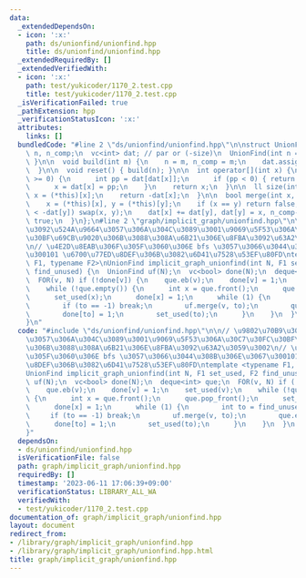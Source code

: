 ```yaml
---
data:
  _extendedDependsOn:
  - icon: ':x:'
    path: ds/unionfind/unionfind.hpp
    title: ds/unionfind/unionfind.hpp
  _extendedRequiredBy: []
  _extendedVerifiedWith:
  - icon: ':x:'
    path: test/yukicoder/1170_2.test.cpp
    title: test/yukicoder/1170_2.test.cpp
  _isVerificationFailed: true
  _pathExtension: hpp
  _verificationStatusIcon: ':x:'
  attributes:
    links: []
  bundledCode: "#line 2 \"ds/unionfind/unionfind.hpp\"\n\nstruct UnionFind {\n  int\
    \ n, n_comp;\n  vc<int> dat; // par or (-size)\n  UnionFind(int n = 0) { build(n);\
    \ }\n\n  void build(int m) {\n    n = m, n_comp = m;\n    dat.assign(n, -1);\n\
    \  }\n\n  void reset() { build(n); }\n\n  int operator[](int x) {\n    while (dat[x]\
    \ >= 0) {\n      int pp = dat[dat[x]];\n      if (pp < 0) { return dat[x]; }\n\
    \      x = dat[x] = pp;\n    }\n    return x;\n  }\n\n  ll size(int x) {\n   \
    \ x = (*this)[x];\n    return -dat[x];\n  }\n\n  bool merge(int x, int y) {\n\
    \    x = (*this)[x], y = (*this)[y];\n    if (x == y) return false;\n    if (-dat[x]\
    \ < -dat[y]) swap(x, y);\n    dat[x] += dat[y], dat[y] = x, n_comp--;\n    return\
    \ true;\n  }\n};\n#line 2 \"graph/implicit_graph/unionfind.hpp\"\n\n// \u9802\u70B9\
    \u3092\u524A\u9664\u3057\u306A\u304C\u3089\u3001\u9069\u5F53\u306A\u30C7\u30FC\
    \u30BF\u69CB\u9020\u306B\u3088\u308A\u6B21\u306E\u8FBA\u3092\u63A2\u3059\u3002\
    \n// \u4E2D\u8EAB\u306F\u305F\u3060\u306E bfs \u3057\u3066\u3044\u308B\u306E\u3067\
    \u300101 \u6700\u77ED\u8DEF\u306B\u3082\u6D41\u7528\u53EF\u80FD\ntemplate <typename\
    \ F1, typename F2>\nUnionFind implicit_graph_unionfind(int N, F1 set_used, F2\
    \ find_unused) {\n  UnionFind uf(N);\n  vc<bool> done(N);\n  deque<int> que;\n\
    \  FOR(v, N) if (!done[v]) {\n    que.eb(v);\n    done[v] = 1;\n    set_used(v);\n\
    \    while (!que.empty()) {\n      int x = que.front();\n      que.pop_front();\n\
    \      set_used(x);\n      done[x] = 1;\n      while (1) {\n        int to = find_unused(x);\n\
    \        if (to == -1) break;\n        uf.merge(v, to);\n        que.eb(to);\n\
    \        done[to] = 1;\n        set_used(to);\n      }\n    }\n  }\n  return uf;\n\
    }\n"
  code: "#include \"ds/unionfind/unionfind.hpp\"\n\n// \u9802\u70B9\u3092\u524A\u9664\
    \u3057\u306A\u304C\u3089\u3001\u9069\u5F53\u306A\u30C7\u30FC\u30BF\u69CB\u9020\
    \u306B\u3088\u308A\u6B21\u306E\u8FBA\u3092\u63A2\u3059\u3002\n// \u4E2D\u8EAB\u306F\
    \u305F\u3060\u306E bfs \u3057\u3066\u3044\u308B\u306E\u3067\u300101 \u6700\u77ED\
    \u8DEF\u306B\u3082\u6D41\u7528\u53EF\u80FD\ntemplate <typename F1, typename F2>\n\
    UnionFind implicit_graph_unionfind(int N, F1 set_used, F2 find_unused) {\n  UnionFind\
    \ uf(N);\n  vc<bool> done(N);\n  deque<int> que;\n  FOR(v, N) if (!done[v]) {\n\
    \    que.eb(v);\n    done[v] = 1;\n    set_used(v);\n    while (!que.empty())\
    \ {\n      int x = que.front();\n      que.pop_front();\n      set_used(x);\n\
    \      done[x] = 1;\n      while (1) {\n        int to = find_unused(x);\n   \
    \     if (to == -1) break;\n        uf.merge(v, to);\n        que.eb(to);\n  \
    \      done[to] = 1;\n        set_used(to);\n      }\n    }\n  }\n  return uf;\n\
    }"
  dependsOn:
  - ds/unionfind/unionfind.hpp
  isVerificationFile: false
  path: graph/implicit_graph/unionfind.hpp
  requiredBy: []
  timestamp: '2023-06-11 17:06:39+09:00'
  verificationStatus: LIBRARY_ALL_WA
  verifiedWith:
  - test/yukicoder/1170_2.test.cpp
documentation_of: graph/implicit_graph/unionfind.hpp
layout: document
redirect_from:
- /library/graph/implicit_graph/unionfind.hpp
- /library/graph/implicit_graph/unionfind.hpp.html
title: graph/implicit_graph/unionfind.hpp
---
```

